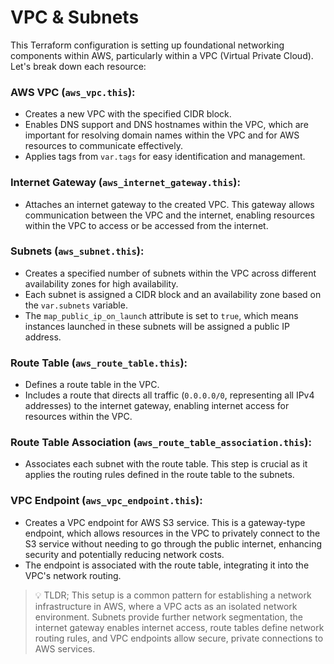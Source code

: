 # VPC & Subnets

This Terraform configuration is setting up foundational networking components within AWS, particularly within a VPC (Virtual Private Cloud). Let's break down each resource:

### AWS VPC (`aws_vpc.this`):
- Creates a new VPC with the specified CIDR block.
- Enables DNS support and DNS hostnames within the VPC, which are important for resolving domain names within the VPC and for AWS resources to communicate effectively.
- Applies tags from `var.tags` for easy identification and management.


### Internet Gateway (`aws_internet_gateway.this`):
- Attaches an internet gateway to the created VPC. This gateway allows communication between the VPC and the internet, enabling resources within the VPC to access or be accessed from the internet.


### Subnets (`aws_subnet.this`):
- Creates a specified number of subnets within the VPC across different availability zones for high availability.
- Each subnet is assigned a CIDR block and an availability zone based on the `var.subnets` variable.
- The `map_public_ip_on_launch` attribute is set to `true`, which means instances launched in these subnets will be assigned a public IP address.

### Route Table (`aws_route_table.this`):
- Defines a route table in the VPC.
- Includes a route that directs all traffic (`0.0.0.0/0`, representing all IPv4 addresses) to the internet gateway, enabling internet access for resources within the VPC.

### Route Table Association (`aws_route_table_association.this`):
- Associates each subnet with the route table. This step is crucial as it applies the routing rules defined in the route table to the subnets.


### VPC Endpoint (`aws_vpc_endpoint.this`):
- Creates a VPC endpoint for AWS S3 service. This is a gateway-type endpoint, which allows resources in the VPC to privately connect to the S3 service without needing to go through the public internet, enhancing security and potentially reducing network costs.
- The endpoint is associated with the route table, integrating it into the VPC's network routing.

> 💡 TLDR; This setup is a common pattern for establishing a network infrastructure in AWS, where a VPC acts as an isolated network environment. Subnets provide further network segmentation, the internet gateway enables internet access, route tables define network routing rules, and VPC endpoints allow secure, private connections to AWS services.